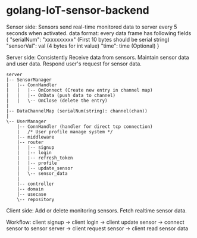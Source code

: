 # golang-IoT-sensor-backend
Sensor side:
    Sensors send real-time monitored data to server every 5 seconds when activated.
    data format: every data frame has following fields
    {
        "serialNum": "xxxxxxxxxx" (First 10 bytes should be serial string)
        "sensorVal": val (4 bytes for int value) 
        "time": time  (Optional)
    }

Server side:
    Consistently Receive data from sensors.
    Maintain sensor data and user data.
    Respond user's request for sensor data.

    server
    |-- SensorManager
    |   |-- ConnHandler
    |   |   |-- OnConnect (Create new entry in channel map)
    |   |   |-- OnData (push data to channel)
    |   |   \-- OnClose (delete the entry)
    |   
    |-- DataChannelMap (serialNum(string): channel(chan))
    |
    \-- UserManager
        |-- ConnHandler (handler for direct tcp connection)
        |   /* User profile manage system */
        |-- middleware
        |-- router
        |   |-- signup
        |   |-- login
        |   |-- refresh_token
        |   |-- profile
        |   |-- update_sensor
        |   \-- sensor_data
        |
        |-- controller
        |-- domain
        |-- usecase
        \-- repository
    

Client side:
    Add or delete monitoring sensors.
    Fetch realtime sensor data.

Workflow:
client signup -> client login -> client update sensor ->
connect sensor to sensor server -> client request sensor -> client read sensor data
